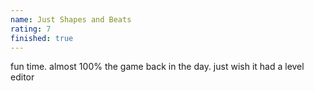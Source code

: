 ```yaml
---
name: Just Shapes and Beats
rating: 7
finished: true
---
```


fun time. almost 100% the game back in the day. just wish it had a level editor
